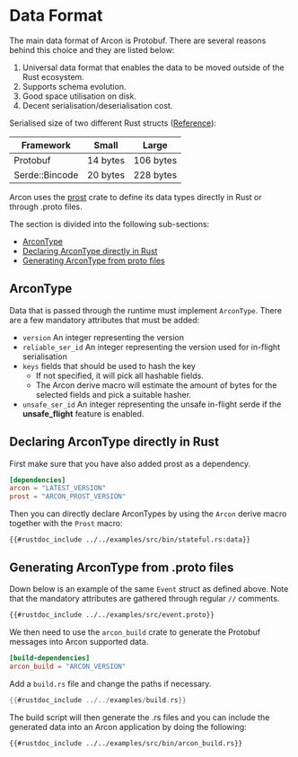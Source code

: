 # Data Format

The main data format of Arcon is Protobuf. There are several reasons behind this choice and they are listed below:

1.  Universal data format that enables the data to be moved outside of the Rust ecosystem. 
2.  Supports schema evolution.
3.  Good space utilisation on disk.
4.  Decent serialisation/deserialisation cost.


Serialised size of two different Rust structs ([Reference](https://github.com/cda-group/arcon/blob/master/benches/serde.rs)):

| Framework       |  Small |  Large |
| ------------- |-------------| -----|
| Protobuf  | 14 bytes   |   106 bytes
| Serde::Bincode   | 20 bytes | 228 bytes

Arcon uses the [prost](https://github.com/danburkert/prost) crate to define its data types directly in Rust or through .proto files.

The section is divided into the following sub-sections:

- [ArconType](#arcontype)
- [Declaring ArconType directly in Rust](#declaring-arcontype-directly-in-rust)
- [Generating ArconType from proto files](#generating-arcontype-from-proto-files)

## ArconType

Data that is passed through the runtime must implement `ArconType`. There are a few mandatory attributes
that must be added:

*   `version` An integer representing the version
*   `reliable_ser_id` An integer representing the version used for in-flight serialisation
*   `keys` fields that should be used to hash the key
    *   If not specified, it will pick all hashable fields.
    *   The Arcon derive macro will estimate the amount of bytes for the selected fields
        and pick a suitable hasher.
*   `unsafe_ser_id` An integer representing the unsafe in-flight serde if the **unsafe_flight** feature is enabled.



## Declaring ArconType directly in Rust

First make sure that you have also added prost as a dependency.

```toml
[dependencies]
arcon = "LATEST_VERSION"
prost = "ARCON_PROST_VERSION"
```

Then you can directly declare ArconTypes by using the `Arcon` derive macro together with the `Prost` macro:

```rust,edition2018,no_run,noplaypen
{{#rustdoc_include ../../examples/src/bin/stateful.rs:data}}
```
## Generating ArconType from .proto files

Down below is an example of the same `Event` struct as defined above. Note that
the mandatory attributes are gathered through regular `//` comments.

```proto
{{#rustdoc_include ../../examples/src/event.proto}}
```

We then need to use the `arcon_build` crate to generate the Protobuf messages into Arcon supported data.

```toml
[build-dependencies]
arcon_build = "ARCON_VERSION"
```

Add a `build.rs` file and change the paths if necessary.

```rust
{{#rustdoc_include ../../examples/build.rs}}
```

The build script will then generate the .rs files and you can
include the generated data into an Arcon application by doing the following:
```rust,edition2018,no_run,noplaypen
{{#rustdoc_include ../../examples/src/bin/arcon_build.rs}}
```


